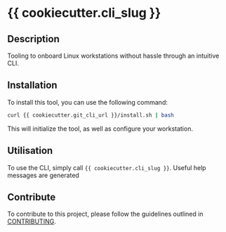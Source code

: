 # {{ cookiecutter.cli_slug }}

## Description
Tooling to onboard Linux workstations without hassle through an intuitive CLI.

## Installation
To install this tool, you can use the following command:
```bash
curl {{ cookiecutter.git_cli_url }}/install.sh | bash
```
This will initialize the tool, as well as configure your workstation.

## Utilisation
To use the CLI, simply call `{{ cookiecutter.cli_slug }}`. Useful help messages are generated

## Contribute
To contribute to this project, please follow the guidelines outlined in [CONTRIBUTING](../CONTRIBUTING).
